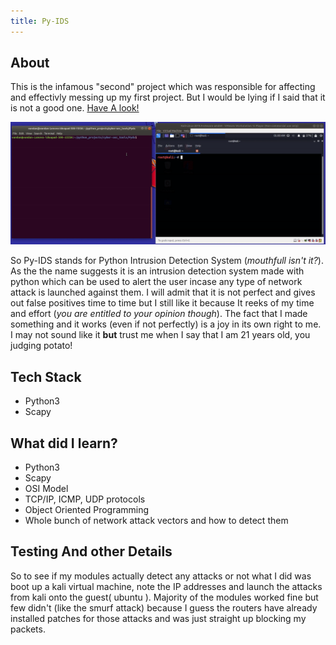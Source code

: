 ```yaml
---
title: Py-IDS
---
```


## About

This is the infamous "second" project which was responsible for affecting and effectivly messing up my first project. But I would be lying if I said that it is not a good one. [Have A look!](https://github.com/vandanrohatgi/Py-IDS)

![](https://github.com/vandanrohatgi/Py-IDS/blob/master/examples/attack_detect.gif?raw=true)

So Py-IDS stands for Python Intrusion Detection System (*mouthfull isn't it?*). As the the name suggests it is an intrusion detection system made with python which can be used to alert the user incase any type of network attack is launched against them. I will admit that it is not perfect and gives out false positives time to time but I still like it because It reeks of my time and effort (*you are entitled to your opinion though*). The fact that I made something and it works (even if not perfectly) is a joy in its own right to me. I may not sound like it **but** trust me when I say that I am 21 years old, you judging potato!

## Tech Stack
- Python3
- Scapy

## What did I learn?
- Python3
- Scapy
- OSI Model
- TCP/IP, ICMP, UDP protocols
- Object Oriented Programming
- Whole bunch of network attack vectors and how to detect them

## Testing And other Details

So to see if my modules actually detect any attacks or not what I did was boot up a kali virtual machine, note the IP addresses and launch the attacks from kali onto the guest( ubuntu ). Majority of the modules worked fine but few didn't (like the smurf attack) because I guess the routers have already installed patches for those attacks and was just straight up blocking my packets.
